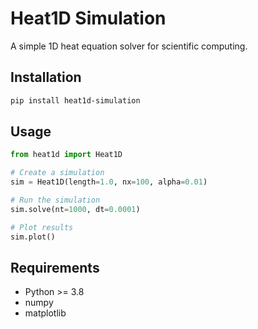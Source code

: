 # Heat1D Simulation

A simple 1D heat equation solver for scientific computing.

## Installation

```bash
pip install heat1d-simulation
```

## Usage

```python
from heat1d import Heat1D

# Create a simulation
sim = Heat1D(length=1.0, nx=100, alpha=0.01)

# Run the simulation
sim.solve(nt=1000, dt=0.0001)

# Plot results
sim.plot()
```

## Requirements

- Python >= 3.8
- numpy
- matplotlib

